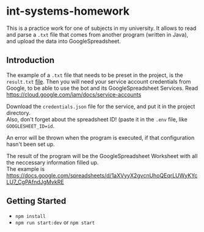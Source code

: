 # int-systems-homework
This is a practice work for one of subjects in my university. It allows to read and parse a `.txt` file that comes from another program (written in Java),
and upload the data into GoogleSpreadsheet.

## Introduction
The example of a `.txt` file that needs to be preset in the project, is the `result.txt` [file](https://github.com/Overk1lls/int-systems-homework/blob/master/result.txt).
Then you will need your service account credentials from Google, to be able to use the bot and its GoogleSpreadsheet Services. Read https://cloud.google.com/iam/docs/service-accounts

Download the `credentials.json` file for the service, and put it in the project directory.  
Also, don't forget about the spreadsheet ID! (paste it in the `.env` file, like `GOOGLESHEET_ID=id`.

An error will be thrown when the program is executed, if that configuration hasn't been set up.

The result of the program will be the GoogleSpreadsheet Worksheet with all the neccessary information filled up.  
The example is https://docs.google.com/spreadsheets/d/1aXVyyX2gvcnUhoQEqrLUWyKYcLU7_CgPAfndJgMvkRE

## Getting Started
* `npm install`
* `npm run start:dev` or `npm start`